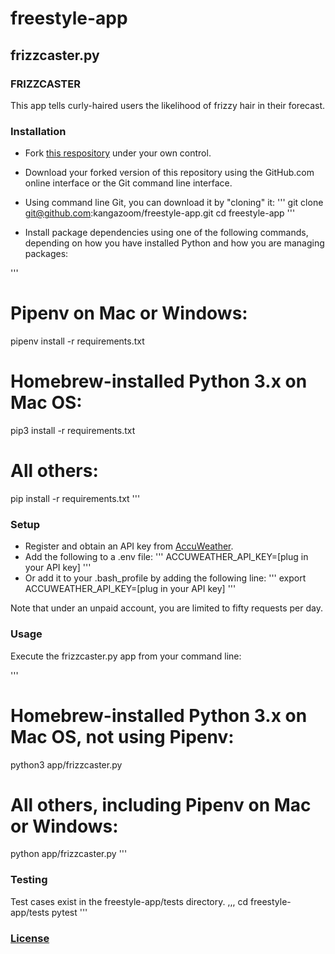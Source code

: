 # freestyle-app

## frizzcaster.py

### FRIZZCASTER
This app tells curly-haired users the likelihood of frizzy hair in their forecast.

### Installation
- Fork [this respository](https://github.com/kangazoom/freestyle-app) under your own control.
- Download your forked version of this repository using the GitHub.com online interface or the Git command line interface.
- Using command line Git, you can download it by "cloning" it:
'''
git clone git@github.com:kangazoom/freestyle-app.git
cd freestyle-app
'''

- Install package dependencies using one of the following commands, depending on how you have installed Python and how you are managing packages:

'''
# Pipenv on Mac or Windows:
pipenv install -r requirements.txt

# Homebrew-installed Python 3.x on Mac OS:
pip3 install -r requirements.txt

# All others:
pip install -r requirements.txt
'''

### Setup
- Register and obtain an API key from [AccuWeather](https://developer.accuweather.com/).
- Add the following to a .env file:
'''
ACCUWEATHER_API_KEY=[plug in your API key]
'''
- Or add it to your .bash_profile by adding the following line:
'''
export ACCUWEATHER_API_KEY=[plug in your API key]
'''

Note that under an unpaid account, you are limited to fifty requests per day.


### Usage
Execute the frizzcaster.py app from your command line:

'''
# Homebrew-installed Python 3.x on Mac OS, not using Pipenv:
python3 app/frizzcaster.py

# All others, including Pipenv on Mac or Windows:
python app/frizzcaster.py
'''

### Testing
Test cases exist in the freestyle-app/tests directory.
,,,
cd freestyle-app/tests
pytest
'''

### [License](http://kangazoom/freestyle-app/license)
